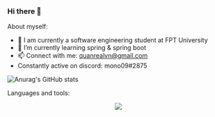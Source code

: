 ### Hi there 👋

<!--
**quanSadie/quanSadie** is a ✨ _special_ ✨ repository because its `README.md` (this file) appears on your GitHub profile.

Here are some ideas to get you started:

- 🔭 I’m currently working on ...
- 🌱 I’m currently learning ...
- 👯 I’m looking to collaborate on ...
- 🤔 I’m looking for help with ...
- 💬 Ask me about ...
- 📫 How to reach me: ...
- 😄 Pronouns: ...
- ⚡ Fun fact: ...
-->
About myself: 
-  🔭 I am currently a software engineering student at FPT University 
-  🌱 I’m currently learning spring & spring boot
-  📫 Connect with me: quanrealvn@gmail.com 
-  Constantly active on discord: mono09#2875


![Anurag's GitHub stats](https://github-readme-stats.vercel.app/api?username=quanSadie&show_icons=true&theme=merko)




Languages and tools:


<p align="center">
  <a href="https://skillicons.dev">
    <img src="https://skillicons.dev/icons?i=js,html,css,java,postgres,bootstrap,c,eclipse,spring,heroku,jquery,dotnet" />
     </a>
</p>

